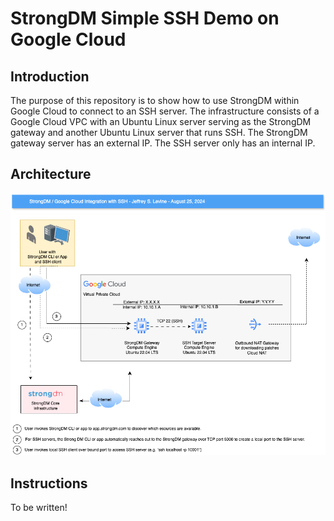 # StrongDM Simple SSH Demo on Google Cloud

## Introduction

The purpose of this repository is to show how to use StrongDM within Google
Cloud to connect to an SSH server.
The infrastructure consists of a Google Cloud VPC with an Ubuntu Linux server serving as the StrongDM gateway and another Ubuntu Linux server that runs SSH.
The StrongDM gateway server has an external IP.
The SSH server only has an internal IP.

## Architecture

![StrongDM Architecture ](img/StrongDM.png "StrongDM Architecture with one SSH Server")

## Instructions

To be written!
